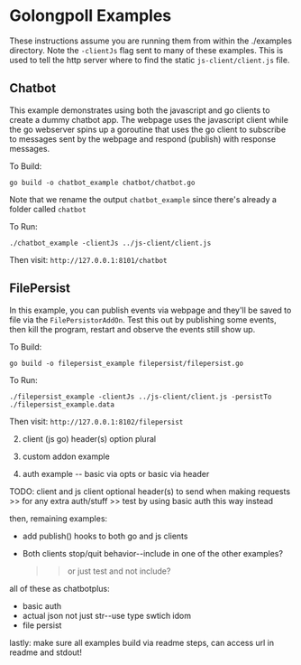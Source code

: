 # Golongpoll Examples
These instructions assume you are running them from within the ./examples directory.  Note the `-clientJs` flag sent to many of these examples. This is used to tell the http server where to find the static `js-client/client.js` file.

## Chatbot
This example demonstrates using both the javascript and go clients to create a dummy chatbot app. The webpage uses the javascript client while the go webserver spins up a goroutine that uses the go client to subscribe to messages sent by the webpage and respond (publish) with response messages.

To Build:
```
go build -o chatbot_example chatbot/chatbot.go
```
Note that we rename the output `chatbot_example` since there's already a folder called `chatbot`

To Run:
```
./chatbot_example -clientJs ../js-client/client.js
```
Then visit: `http://127.0.0.1:8101/chatbot`

## FilePersist
In this example, you can publish events via webpage and they'll be saved to file via the `FilePersistorAddOn`.  Test this out by publishing some events, then kill the program, restart and observe the events still show up.

To Build:
```
go build -o filepersist_example filepersist/filepersist.go
```

To Run:
```
./filepersist_example -clientJs ../js-client/client.js -persistTo ./filepersist_example.data
```
Then visit: `http://127.0.0.1:8102/filepersist`




2) client (js go) header(s) option plural

3) custom addon example

4) auth example -- basic via opts or basic via header

TODO: client and js client optional header(s) to send when making requests
    >> for any extra auth/stuff
    >> test by using basic auth this way instead

then, remaining examples:
* add publish() hooks to both go and js clients

* Both clients stop/quit behavior--include in one of the other examples?
    >> or just test and not include?

all of these as chatbotplus:
* basic auth
* actual json not just str--use type swtich idom
* file persist

lastly: make sure all examples build via readme steps, can access url in readme and stdout!
